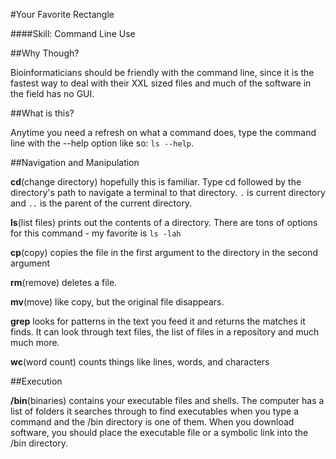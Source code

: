 #Your Favorite Rectangle

####Skill: Command Line Use

##Why Though? 

Bioinformaticians should be friendly with the command line, since it is the fastest way to deal with their XXL sized files and much of the software in the field has no GUI. 

##What is this?

Anytime you need a refresh on what a command does, type the command line with the --help option like so: ```ls --help```. 

##Navigation and Manipulation

**cd**(change directory) hopefully this is familiar. Type cd followed by the directory's path to navigate a terminal to that directory. ```.``` is current directory and ```..``` is the parent of the current directory. 

**ls**(list files) prints out the contents of a directory. There are tons of options for this command - my favorite is ```ls -lah```

**cp**(copy) copies the file in the first argument to the directory in the second argument

**rm**(remove) deletes a file. 

**mv**(move) like copy, but the original file disappears. 

**grep** looks for patterns in the text you feed it and returns the matches it finds. It can look through text files, the list of files in a repository and much much more. 

**wc**(word count) counts things like lines, words, and characters

##Execution

**/bin**(binaries) contains your executable files and shells. The computer has a list of folders it searches through to find executables when you type a command and the /bin directory is one of them. When you download software, you should place the executable file or a symbolic link into the /bin directory. 


